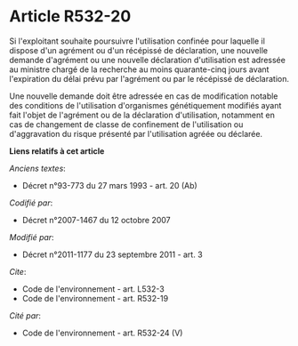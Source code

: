 # Article R532-20

Si l'exploitant souhaite poursuivre l'utilisation confinée pour laquelle il dispose d'un agrément ou d'un récépissé de
déclaration, une nouvelle demande d'agrément ou une nouvelle déclaration d'utilisation est adressée au ministre chargé de la
recherche au moins quarante-cinq jours avant l'expiration du délai prévu par l'agrément ou par le récépissé de déclaration. 

Une nouvelle demande doit être adressée en cas de modification notable des conditions de l'utilisation d'organismes
génétiquement modifiés ayant fait l'objet de l'agrément ou de la déclaration d'utilisation, notamment en cas de changement de
classe de confinement de l'utilisation ou d'aggravation du risque présenté par l'utilisation agréée ou déclarée.

**Liens relatifs à cet article**

_Anciens textes_:

  - Décret n°93-773 du 27 mars 1993 - art. 20 (Ab)

_Codifié par_:

  - Décret n°2007-1467 du 12 octobre 2007

_Modifié par_:

  - Décret n°2011-1177 du 23 septembre 2011 - art. 3

_Cite_:

  - Code de l'environnement - art. L532-3
  - Code de l'environnement - art. R532-19

_Cité par_:

  - Code de l'environnement - art. R532-24 (V)

